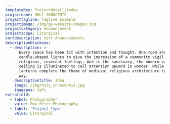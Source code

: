 ```yaml
---
templateKey: Projectdetail/index
projectname: HOLY INNOCENTS
projecttagline: Tagline example
projectimage: /img/gy-website-images.jpg
projectcategory: Announcement
projectscope: Liturgical
sortdescription: Sort Announcements
descriptionblockone:
  - description: >-
      Every space has been lit with intention and thought. One room showcases
      candle-shaped lights to give the impression of a community vigil, invoking
      religious, reverent feelings. And in the sanctuary, the modern vaulted
      ceiling is illuminated to call attention upward in wonder, while hanging
      lanterns complete the theme of medieval religious architecture in a modern
      way.
    descriptiontitle: Idea
    image: /img/holy_innocents2.jpg
    imagepos: left
extrafield:
  - label: Photographer
    value: Ema Peter Photography
  - label: 'Project Type '
    value: Liturgical
---
```


